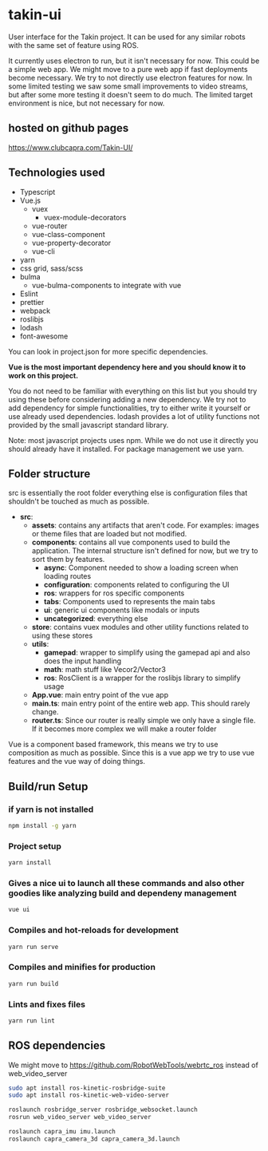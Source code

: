 # takin-ui

User interface for the Takin project. It can be used for any similar robots with the same set of feature using ROS.

It currently uses electron to run, but it isn't necessary for now. This could be a simple web app. We might move to a pure web app if fast deployments become necessary. We try to not directly use electron features for now. In some limited testing we saw some small improvements to video streams, but after some more testing it doesn't seem to do much. The limited target environment is nice, but not necessary for now.

## hosted on github pages

<https://www.clubcapra.com/Takin-UI/>

## Technologies used

- Typescript
- Vue.js
  - vuex
    - vuex-module-decorators
  - vue-router
  - vue-class-component
  - vue-property-decorator
  - vue-cli
- yarn
- css grid, sass/scss
- bulma
  - vue-bulma-components to integrate with vue
- Eslint
- prettier
- webpack
- roslibjs
- lodash
- font-awesome

You can look in project.json for more specific dependencies.

**Vue is the most important dependency here and you should know it to work on this project.**

You do not need to be familiar with everything on this list but you should try using these before considering adding a new dependency. We try not to add dependency for simple functionalities, try to either write it yourself or use already used dependencies. lodash provides a lot of utility functions not provided by the small javascript standard library.

Note: most javascript projects uses npm. While we do not use it directly you should already have it installed. For package management we use yarn.

## Folder structure

src is essentially the root folder everything else is configuration files that shouldn't be touched as much as possible.

- **src**:
  - **assets**: contains any artifacts that aren't code. For examples: images or theme files that are loaded but not modified.
  - **components**: contains all vue components used to build the application. The internal structure isn't defined for now, but we try to sort them by features.
    - **async**: Component needed to show a loading screen when loading routes
    - **configuration**: components related to configuring the UI
    - **ros**: wrappers for ros specific components
    - **tabs**: Components used to represents the main tabs
    - **ui**: generic ui components like modals or inputs
    - **uncategorized**: everything else
  - **store**: contains vuex modules and other utility functions related to using these stores
  - **utils**:
    - **gamepad**: wrapper to simplify using the gamepad api and also does the input handling
    - **math**: math stuff like Vecor2/Vector3
    - **ros**: RosClient is a wrapper for the roslibjs library to simplify usage
  - **App.vue**: main entry point of the vue app
  - **main.ts**: main entry point of the entire web app. This should rarely change.
  - **router.ts**: Since our router is really simple we only have a single file. If it becomes more complex we will make a router folder

Vue is a component based framework, this means we try to use composition as much as possible. Since this is a vue app we try to use vue features and the vue way of doing things.

## Build/run Setup

### if yarn is not installed

```bash
npm install -g yarn
```

### Project setup

```bash
yarn install
```

### Gives a nice ui to launch all these commands and also other goodies like analyzing build and dependeny management

```bash
vue ui
```

### Compiles and hot-reloads for development

```bash
yarn run serve
```

### Compiles and minifies for production

```bash
yarn run build
```

### Lints and fixes files

```bash
yarn run lint
```

## ROS dependencies

We might move to <https://github.com/RobotWebTools/webrtc_ros> instead of web_video_server

```bash
sudo apt install ros-kinetic-rosbridge-suite
sudo apt install ros-kinetic-web-video-server

roslaunch rosbridge_server rosbridge_websocket.launch
rosrun web_video_server web_video_server

roslaunch capra_imu imu.launch
roslaunch capra_camera_3d capra_camera_3d.launch
```
